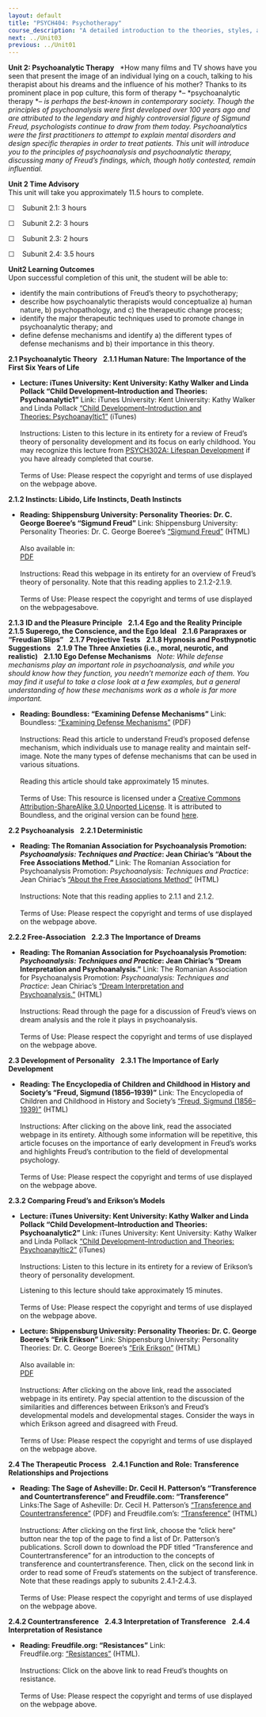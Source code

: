 ```yaml
---
layout: default
title: "PSYCH404: Psychotherapy"
course_description: "A detailed introduction to the theories, styles, and methods of psychotherapy that you would need to know in a clinical situation."
next: ../Unit03
previous: ../Unit01
---
```

**Unit 2: Psychoanalytic Therapy** <span id="2"></span> 
*How many films and TV shows have you seen that present the image of an
individual lying on a couch, talking to his therapist about his dreams
and the influence of his mother? Thanks to its prominent place in pop
culture, this form of therapy *– *psychoanalytic therapy *– *is perhaps
the best-known in contemporary society. Though the principles of
psychoanalysis were first developed over 100 years ago and are
attributed to the legendary and highly controversial figure of Sigmund
Freud, psychologists continue to draw from them today. Psychoanalytics
were the first practitioners to attempt to explain mental disorders and
design specific therapies in order to treat patients. This unit will
introduce you to the principles of psychoanalysis and psychoanalytic
therapy, discussing many of Freud’s findings, which, though hotly
contested, remain influential.*

**Unit 2 Time Advisory**  
This unit will take you approximately 11.5 hours to complete.  
  
 ☐    Subunit 2.1: 3 hours  
  
 ☐    Subunit 2.2: 3 hours  
  
 ☐    Subunit 2.3: 2 hours  
  
 ☐    Subunit 2.4: 3.5 hours

**Unit2 Learning Outcomes**  
Upon successful completion of this unit, the student will be able to:

-   identify the main contributions of Freud’s theory to psychotherapy;
-   describe how psychoanalytic therapists would conceptualize a) human
    nature, b) psychopathology, and c) the therapeutic change process;
-   identify the major therapeutic techniques used to promote change in
    psychoanalytic therapy; and
-   define defense mechanisms and identify a) the different types of
    defense mechanisms and b) their importance in this theory.

**2.1 Psychoanalytic Theory** <span id="2.1"></span> 
**2.1.1 Human Nature: The Importance of the First Six Years of Life**
<span id="2.1.1"></span> 
-   **Lecture: iTunes University: Kent University: Kathy Walker and
    Linda Pollack “Child Development–Introduction and Theories:
    Psychoanalytic1”**
    Link: iTunes University: Kent University: Kathy Walker and Linda
    Pollack [“Child Development–Introduction and
    Theories: Psychoanayltic1”](http://deimos3.apple.com/WebObjects/Core.woa/Browse/kent.edu.1614444437.01614444444) (iTunes)  
        
     Instructions: Listen to this lecture in its entirety for a review
    of Freud’s theory of personality development and its focus on early
    childhood. You may recognize this lecture from [PSYCH302A: Lifespan
    Development](http://www.saylor.org/courses/psych302a) if you have
    already completed that course.  
        
     Terms of Use: Please respect the copyright and terms of use
    displayed on the webpage above. 

**2.1.2 Instincts: Libido, Life Instincts, Death Instincts** <span
id="2.1.2"></span> 
-   **Reading: Shippensburg University: Personality Theories: Dr. C.
    George Boeree’s “Sigmund Freud”**
    Link: Shippensburg University: Personality Theories: Dr. C. George
    Boeree’s [“Sigmund
    Freud”](http://webspace.ship.edu/cgboer/freud.html) (HTML)  
        
     Also available in:  
     [PDF](http://www.social-psychology.de/do/pt_freud)  
        
     Instructions: Read this webpage in its entirety for an overview of
    Freud’s theory of personality. Note that this reading applies to
    2.1.2-2.1.9.   
        
     Terms of Use: Please respect the copyright and terms of use
    displayed on the webpagesabove. 

**2.1.3 ID and the Pleasure Principle** <span id="2.1.3"></span> 
**2.1.4 Ego and the Reality Principle** <span id="2.1.4"></span> 
**2.1.5 Superego, the Conscience, and the Ego Ideal** <span
id="2.1.5"></span> 
**2.1.6 Parapraxes or “Freudian Slips”** <span id="2.1.6"></span> 
**2.1.7 Projective Tests** <span id="2.1.7"></span> 
**2.1.8 Hypnosis and Posthypnotic Suggestions** <span
id="2.1.8"></span> 
**2.1.9 The Three Anxieties (i.e., moral, neurotic, and realistic)**
<span id="2.1.9"></span> 
**2.1.10 Ego Defense Mechanisms** <span id="2.1.10"></span> 
*Note: While defense mechanisms play an important role in
psychoanalysis, and while you should know how they function, you needn’t
memorize each of them. You may find it useful to take a close look at a
few examples, but a general understanding of how these mechanisms work
as a whole is far more important.*

-   **Reading: Boundless: “Examining Defense Mechanisms”**
    Link: Boundless: [“Examining Defense
    Mechanisms”](http://www.saylor.org/site/wp-content/uploads/2013/05/Boundless.coms-Examining-Defense-Mechanisms.pdf)
    (PDF)  
        
     Instructions: Read this article to understand Freud’s proposed
    defense mechanism, which individuals use to manage reality and
    maintain self-image. Note the many types of defense mechanisms that
    can be used in various situations.  
        
     Reading this article should take approximately 15 minutes.  
        
     Terms of Use: This resource is licensed under a [Creative Commons
    Attribution-ShareAlike 3.0 Unported
    License](http://creativecommons.org/licenses/by-sa/3.0/). It is
    attributed to Boundless, and the original version can be found
    [here](https://www.boundless.com/psychology/personality/theories-personality/examining-defense-mechanisms/).

**2.2 Psychoanalysis** <span id="2.2"></span> 
**2.2.1 Deterministic** <span id="2.2.1"></span> 
-   **Reading: The Romanian Association for Psychoanalysis Promotion:
    *Psychoanalysis: Techniques and Practice*: Jean Chiriac’s “About the
    Free Associations Method.”**
    Link: The Romanian Association for Psychoanalysis Promotion:
    *Psychoanalysis: Techniques and Practice*: Jean Chiriac’s [“About
    the Free Associations
    Method”](http://www.freudfile.org/psychoanalysis/free_associations.html) (HTML)  
        
     Instructions: Note that this reading applies to 2.1.1 and 2.1.2.  
        
     Terms of Use: Please respect the copyright and terms of use
    displayed on the webpage above.

**2.2.2 Free-Association** <span id="2.2.2"></span> 
**2.2.3 The Importance of Dreams** <span id="2.2.3"></span> 
-   **Reading: The Romanian Association for Psychoanalysis Promotion:
    *Psychoanalysis: Techniques and Practice*: Jean Chiriac’s “Dream
    Interpretation and Psychoanalysis.”**
    Link: The Romanian Association for Psychoanalysis Promotion:
    *Psychoanalysis: Techniques and Practice*: Jean Chiriac’s [“Dream
    Interpretation and
    Psychoanalysis.”](http://freudfile.org/psychoanalysis/dream_interpretation_and.html) (HTML)  
        
     Instructions: Read through the page for a discussion of Freud’s
    views on dream analysis and the role it plays in psychoanalysis.  
        
     Terms of Use: Please respect the copyright and terms of use
    displayed on the webpage above.

**2.3 Development of Personality** <span id="2.3"></span> 
**2.3.1 The Importance of Early Development** <span id="2.3.1"></span> 
-   **Reading: The Encyclopedia of Children and Childhood in History and
    Society’s “Freud, Sigmund (1856–1939)”**
    Link: The Encyclopedia of Children and Childhood in History and
    Society’s [“Freud, Sigmund
    (1856–1939)”](http://www.faqs.org/childhood/Fa-Gr/Freud-Sigmund-1856-1939.html) (HTML)  
        
     Instructions: After clicking on the above link, read the associated
    webpage in its entirety. Although some information will be
    repetitive, this article focuses on the importance of early
    development in Freud’s works and highlights Freud’s contribution to
    the field of developmental psychology.  
        
     Terms of Use: Please respect the copyright and terms of use
    displayed on the webpage above. 

**2.3.2 Comparing Freud’s and Erikson’s Models** <span
id="2.3.2"></span> 
-   **Lecture: iTunes University: Kent University: Kathy Walker and
    Linda Pollack “Child Development–Introduction and Theories:
    Psychoanalytic2”**
    Link: iTunes University: Kent University: Kathy Walker and Linda
    Pollack [“Child Development–Introduction and Theories:
    Psychoanayltic2”](http://deimos3.apple.com/WebObjects/Core.woa/Browse/kent.edu.1614444437.01614444444) (iTunes)  
        
     Instructions: Listen to this lecture in its entirety for a review
    of Erikson’s theory of personality development.    
      
     Listening to this lecture should take approximately 15 minutes.  
        
     Terms of Use: Please respect the copyright and terms of use
    displayed on the webpage above. 

-   **Lecture: Shippensburg University: Personality Theories: Dr. C.
    George Boeree’s “Erik Erikson”**
    Link: Shippensburg University: Personality Theories: Dr. C. George
    Boeree’s [“Erik
    Erikson”](http://webspace.ship.edu/cgboer/erikson.html) (HTML)  
        
     Also available in:  
     [PDF](http://www.social-psychology.de/do/pt_erikson.pdf)  
        
     Instructions: After clicking on the above link, read the associated
    webpage in its entirety. Pay special attention to the discussion of
    the similarities and differences between Erikson’s and Freud’s
    developmental models and developmental stages. Consider the ways in
    which Erikson agreed and disagreed with Freud.  
        
     Terms of Use: Please respect the copyright and terms of use
    displayed on the webpage above. 

**2.4 The Therapeutic Process** <span id="2.4"></span> 
**2.4.1 Function and Role: Transference Relationships and Projections**
<span id="2.4.1"></span> 
-   **Reading: The Sage of Asheville: Dr. Cecil H. Patterson’s
    “Transference and Countertransference” and Freudfile.com:
    “Transference”**
    Links:The Sage of Asheville: Dr. Cecil H. Patterson’s [“Transference
    and
    Countertransference”](http://www.sageofasheville.com/pubs.html) (PDF)
    and Freudfile.com’s:
    [“Transference”](http://www.freudfile.org/psychoanalysis/transference.html) (HTML)  
        
     Instructions: After clicking on the first link, choose the “click
    here” button near the top of the page to find a list of Dr.
    Patterson’s publications. Scroll down to download the PDF titled
    “Transference and Countertransference” for an introduction to the
    concepts of transference and countertransference. Then, click on the
    second link in order to read some of Freud’s statements on the
    subject of transference. Note that these readings apply to subunits
    2.4.1-2.4.3.  
        
     Terms of Use: Please respect the copyright and terms of use
    displayed on the webpage above.

**2.4.2 Countertransference** <span id="2.4.2"></span> 
**2.4.3 Interpretation of Transference** <span id="2.4.3"></span> 
**2.4.4 Interpretation of Resistance** <span id="2.4.4"></span> 
-   **Reading: Freudfile.org: “Resistances”**
    Link:
    Freudfile.org: [“Resistances”](http://www.freudfile.org/psychoanalysis/resistance.html) (HTML).  
        
     Instructions: Click on the above link to read Freud’s thoughts on
    resistance.  
        
     Terms of Use: Please respect the copyright and terms of use
    displayed on the webpage above.


